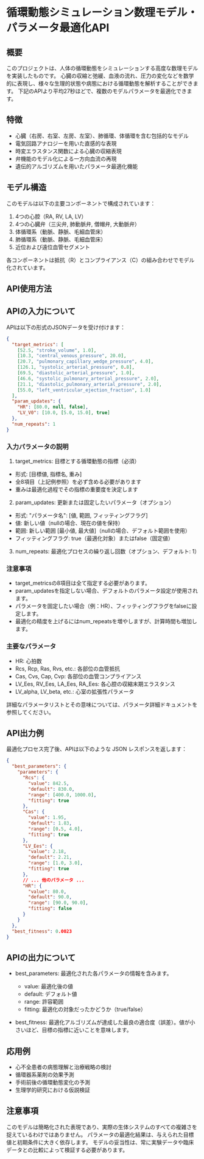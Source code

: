 # 循環動態シミュレーション数理モデル・パラメータ最適化API

## 概要

このプロジェクトは、人体の循環動態をシミュレーションする高度な数理モデルを実装したものです。
心臓の収縮と弛緩、血液の流れ、圧力の変化などを数学的に表現し、様々な生理的状態や病態における循環動態を解析することができます。
下記のAPIより平均27秒ほどで、複数のモデルパラメータを最適化できます。

## 特徴

- 心臓（右房、右室、左房、左室）、肺循環、体循環を含む包括的なモデル
- 電気回路アナロジーを用いた直感的な表現
- 時変エラスタンス関数による心臓の収縮表現
- 弁機能のモデル化による一方向血流の再現
- 遺伝的アルゴリズムを用いたパラメータ最適化機能

## モデル構造

このモデルは以下の主要コンポーネントで構成されています：

1. 4つの心腔（RA, RV, LA, LV）
2. 4つの心臓弁（三尖弁, 肺動脈弁, 僧帽弁, 大動脈弁）
3. 体循環系（動脈、静脈、毛細血管床）
4. 肺循環系（動脈、静脈、毛細血管床）
5. 近位および遠位血管セグメント

各コンポーネントは抵抗（R）とコンプライアンス（C）の組み合わせでモデル化されています。



## API使用方法

## APIの入力について
APIは以下の形式のJSONデータを受け付けます：
```json
{
  "target_metrics": [
    [52.5, "stroke_volume", 1.0],
    [10.3, "central_venous_pressure", 20.0],
    [20.7, "pulmonary_capillary_wedge_pressure", 4.0],
    [126.1, "systolic_arterial_pressure", 0.8],
    [69.5, "diastolic_arterial_pressure", 1.0],
    [46.6, "systolic_pulmonary_arterial_pressure", 2.0],
    [21.1, "diastolic_pulmonary_arterial_pressure", 2.0],
    [55.0, "left_ventricular_ejection_fraction", 1.0]
  ],
  "param_updates": {
    "HR": [80.0, null, false],
    "LV_V0": [10.0, [5.0, 15.0], true]
  },
  "num_repeats": 1
}
```
### 入力パラメータの説明

1. target_metrics: 目標とする循環動態の指標（必須）

  * 形式: [目標値, 指標名, 重み]
  * 全8項目（上記例参照）を必ず含める必要があります
  * 重みは最適化過程でその指標の重要度を決定します

2. param_updates: 更新または固定したいパラメータ（オプション）

  * 形式: "パラメータ名": [値, 範囲, フィッティングフラグ]
  * 値: 新しい値（nullの場合、現在の値を保持）
  * 範囲: 新しい範囲 [最小値, 最大値]（nullの場合、デフォルト範囲を使用）
  * フィッティングフラグ: true（最適化対象）またはfalse（固定値）

3. num_repeats: 最適化プロセスの繰り返し回数（オプション、デフォルト: 1）

### 注意事項

* target_metricsの8項目は全て指定する必要があります。
* param_updatesを指定しない場合、デフォルトのパラメータ設定が使用されます。
* パラメータを固定したい場合（例：HR）、フィッティングフラグをfalseに設定します。
* 最適化の精度を上げるにはnum_repeatsを増やしますが、計算時間も増加します。

### 主要なパラメータ

* HR: 心拍数
* Rcs, Rcp, Ras, Rvs, etc.: 各部位の血管抵抗
* Cas, Cvs, Cap, Cvp: 各部位の血管コンプライアンス
* LV_Ees, RV_Ees, LA_Ees, RA_Ees: 各心腔の収縮末期エラスタンス
* LV_alpha, LV_beta, etc.: 心室の拡張性パラメータ

詳細なパラメータリストとその意味については、パラメータ詳細ドキュメントを参照してください。

## API出力例

最適化プロセス完了後、APIは以下のような JSON レスポンスを返します：

```json
{
  "best_parameters": {
    "parameters": {
      "Rcs": {
        "value": 842.5,
        "default": 830.0,
        "range": [400.0, 1000.0],
        "fitting": true
      },
      "Cas": {
        "value": 1.95,
        "default": 1.83,
        "range": [0.5, 4.0],
        "fitting": true
      },
      "LV_Ees": {
        "value": 2.18,
        "default": 2.21,
        "range": [1.0, 3.0],
        "fitting": true
      },
      // ... 他のパラメータ ...
      "HR": {
        "value": 80.0,
        "default": 90.0,
        "range": [90.0, 90.0],
        "fitting": false
      }
    }
  },
  "best_fitness": 0.0023
}
```

## APIの出力について

* best_parameters: 最適化された各パラメータの情報を含みます。

  * value: 最適化後の値
  * default: デフォルト値
  * range: 許容範囲
  * fitting: 最適化の対象だったかどうか（true/false）


* best_fitness: 最適化アルゴリズムが達成した最良の適合度（誤差）。値が小さいほど、目標の指標に近いことを意味します。

## 応用例

* 心不全患者の病態理解と治療戦略の検討
* 循環器系薬剤の効果予測
* 手術前後の循環動態変化の予測
* 生理学的研究における仮説検証

## 注意事項

このモデルは簡略化された表現であり、実際の生体システムのすべての複雑さを捉えているわけではありません。
パラメータの最適化結果は、与えられた目標値と初期条件に大きく依存します。
モデルの妥当性は、常に実験データや臨床データとの比較によって検証する必要があります。
